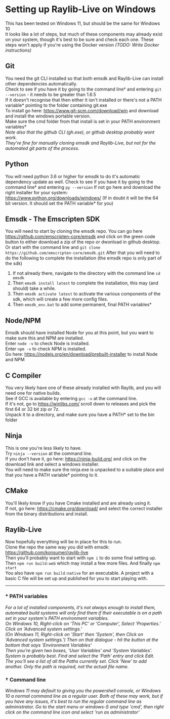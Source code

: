 # Setting up Raylib-Live on Windows
This has been tested on Windows 11, but should be the same for Windows 10\
It looks like a lot of steps, but much of these components may already exist on your system, though it's best to be sure and check each one.
These steps won't apply if you're using the Docker version *(TODO: Write Docker instructions)*

## Git
You need the git CLI installed so that both emsdk and Raylib-Live can install other dependencies automatically.\
Check to see if you have it by going to the command line† and entering ```git --version``` - it needs to be greater than 1.6.5\
If it doesn't recognise that then either it isn't installed or there's not a PATH variable* pointing to the folder containing git.exe\
To install go here: https://www.git-scm.com/download/win and download and install the windows portable version.\
Make sure the cmd folder from that install is set in your PATH environment variables*\
*Note also that the github CLI (gh.exe), or github desktop probably wont work.\
They're fine for manually cloning emsdk and Raylib-Live, but not for the automated git parts of the process.*

## Python
You will need python 3.6 or higher for emsdk to do it's automatic dependency update as well.
Check to see if you have it by going to the command line† and entering ```py --version```
If not go here and download the right installer for your system: https://www.python.org/downloads/windows/
(If in doubt it will be the 64 bit version. It should set the PATH variable* for you)

## Emsdk - The Emscripten SDK
You will need to start by cloning the emsdk repo.
You can go here https://github.com/emscripten-core/emsdk and click on the green code button to either download a zip of the repo or dwonload in github desktop.
Or start with the command line and ```git clone https://github.com/emscripten-core/emsdk.git```
After that you will need to do the following to complete the installation (the emsdk repo is only part of the sdk)
1. If not already there, navigate to the directory with the command line ```cd emsdk```
2. Then ```emsdk install latest``` to complete the installation, this may (and should) take a while.
3. Then ```emsdk activate latest``` to activate the various components of the sdk, which will create a few more config files.
4. Then ```emsdk_env.bat``` to add some permanent, final PATH variables*

## Node/NPM
Emsdk should have installed Node for you at this point, but you want to make sure this and NPM are installed.\
Enter ```node -v``` to check Node is installed.\
Enter ```npm -v``` to check NPM is installed.\
Go here: https://nodejs.org/en/download/prebuilt-installer to install Node and NPM

## C Compiler
You very likely have one of these already installed with Raylib, and you will need one for native builds.\
See if GCC is available by entering ```gcc -v``` at the command line.\
If it's not, go to https://winlibs.com/ scroll down to releases and pick the first 64 or 32 bit zip or 7z.\
Unpack it to a directory, and make sure you have a PATH* set to the bin folder

## Ninja
This is one you're less likely to have.\
Try ```ninja --version``` at the command line.\
If you don't have it, go here: https://ninja-build.org/ and click on the download link and select a windows installer.\
You will need to make sure the ninja.exe is unpacked to a suitable place and that you have a PATH variable* pointing to it.

## CMake
You'll likely know if you have Cmake installed and are already using it.\
If not, go here: https://cmake.org/download/ and select the correct installer from the binary distributions and install.

## Raylib-Live
Now hopefully everything will be in place for this to run.\
Clone the repo the same way you did with emsdk: https://github.com/konsumer/raylib-live \
Then you'll probably want to start with ```npm i``` to do some final setting up.\
Then ```npm run build:web``` which may install a few more files. And finally ```npm start```\
You also have ```npm run build:native``` for an executable.
A project with a basic C file will be set up and published for you to start playing with.

----
### * PATH variables
*For a lot of installed components, it's not always enough to install them, automated build systems will only find them if their executable is on a path set in your system's PATH environment variables.\
On Windows 10, Right-click on 'This PC' or 'Computer', Select 'Properties.' Click on 'Advanced system settings.'\
(On Windows 11, Right-click on 'Start' then 'System', then Click on 'Advanced system settings.')
Then on that dialogue - hit the button at the bottom that says 'Environment Variables'\
Then you're given two boxes, 'User Variables' and 'System Variables'. System is probably best. Find and select the 'Path' entry and click Edit.\
The you'll see a list of all the Paths currently set. Click 'New' to add another.
Only the path is required, not the actual file name.*

### † Command line
*Windows 11 may default to giving you the powershell console, or Windows 10 a normal command line as a regular user.
Both of these may work, but if you have any issues, it's best to run the regular command line as administrator.
Go to the start menu or windows-S and type 'cmd', then right click on the command line icon and select 'run as administrator'*
